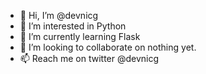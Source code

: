 - 👋 Hi, I’m @devnicg
- 👀 I’m interested in Python
- 🌱 I’m currently learning Flask
- 💞️ I’m looking to collaborate on nothing yet.
- 📫 Reach me on twitter @devnicg

<!---
devnicg/devnicg is a ✨ special ✨ repository because its `README.md` (this file) appears on your GitHub profile.
You can click the Preview link to take a look at your changes.
--->
